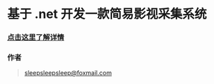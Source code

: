 基于 .net 开发一款简易影视采集系统
===================================
  
### [点击这里了解详情](http://www.cnblogs.com/mcmurphy/p/3726128.html)
    
### 作者
> sleepsleepsleep@foxmail.com